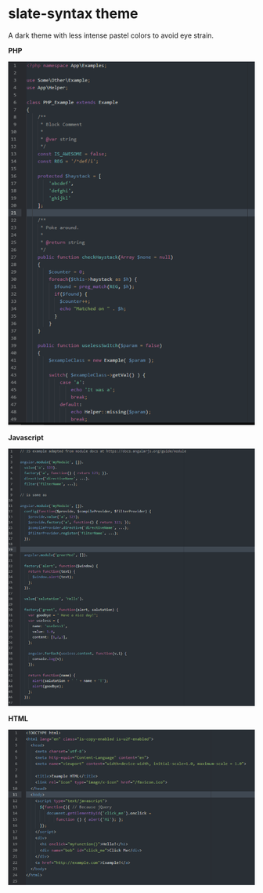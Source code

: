 # slate-syntax theme

A dark theme with less intense pastel colors to avoid eye strain.

**PHP**

![PHP Screenshot](https://github.com/Shouperman/atom-slate-syntax/raw/master/images/php.png)

**Javascript**

![Javascript Screenshot](https://github.com/Shouperman/atom-slate-syntax/raw/master/images/js.png)

**HTML**

![HTML Screenshot](https://github.com/Shouperman/atom-slate-syntax/raw/master/images/html.png)
